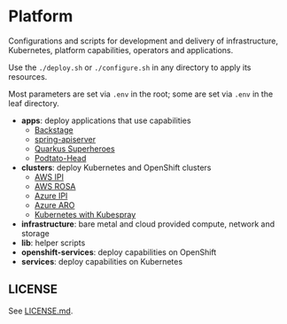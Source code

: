 # Platform

Configurations and scripts for development and delivery of infrastructure,
Kubernetes, platform capabilities, operators and applications.

Use the `./deploy.sh` or `./configure.sh` in any directory to apply its resources.

Most parameters are set via `.env` in the root; some are set via `.env` in the
leaf directory.

- **apps**: deploy applications that use capabilities
    - [Backstage](https://github.com/joshgav/backstage-on-openshift)
    - [spring-apiserver](https://github.com/joshgav/spring-apiserver)
    - [Quarkus Superheroes](./apps/superheroes/)
    - [Podtato-Head](./apps/podtato-head/)
- **clusters**: deploy Kubernetes and OpenShift clusters
    - [AWS IPI](./clusters/openshift/aws/ipi)
    - [AWS ROSA](./clusters/openshift/aws/rosa)
    - [Azure IPI](./clusters/openshift/azure-ipi/)
    - [Azure ARO](./clusters/openshift/aro/)
    - [Kubernetes with Kubespray](./clusters/kubespray/)
- **infrastructure**: bare metal and cloud provided compute, network and storage
- **lib**: helper scripts
- **openshift-services**: deploy capabilities on OpenShift
- **services**: deploy capabilities on Kubernetes

## LICENSE

See [LICENSE.md](LICENSE.md).